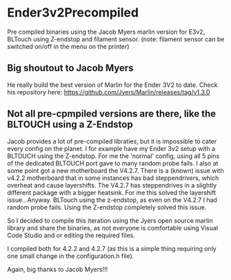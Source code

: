 # Ender3v2Precompiled
Pre compiled binaries using the Jacob Myers marlin version for E3v2, BLTouch using Z-endstop and filament sensor. (note: filament sensor can be switched on/off in the menu on the printer)

## Big shoutout to Jacob Myers
He really build the best version of Marlin for the Ender 3V2 to date.
Check his repository here: https://github.com/Jyers/Marlin/releases/tag/v1.3.0

## Not all pre-cpmpiled versions are there, like the BLTOUCH using a Z-Endstop
Jacob provides a lot of pre-compiled libraties, but it is impossible to cater every config on the planet.
I for example have my Ender 3v2 setup with a BLTOUCH using the Z-endstop. For me the 'normal' config, using all 5 pins of the dedicated BLTOUCH port gave to many random probe fails. I also at some point got a new motherboard the V4.2.7. There is a (known) issue with v4.2.2 motherboard that in some instances has bad steppendrivers, which overheat and cause layershifts. The V4.2.7 has steppendrives in a slightly different package with a bigger heatsink. For me this solved the layershift issue..
Anyway. BLTouch using the z-endstop, as even on the V4.2.7 I had random probe fails.  Using the Z-endstop completely solved this issue.

So I decided to compile this iteration using the Jyers open source marlin library and share the binaries, as not everyone is comfortable using Visual Code Studio and or editing the required files.

I compiled both for 4.2.2 and 4.2.7 (as this is a simple thing requiring only one small change in the configuration.h file).

Again, big thanks to Jacob Myers!!!
